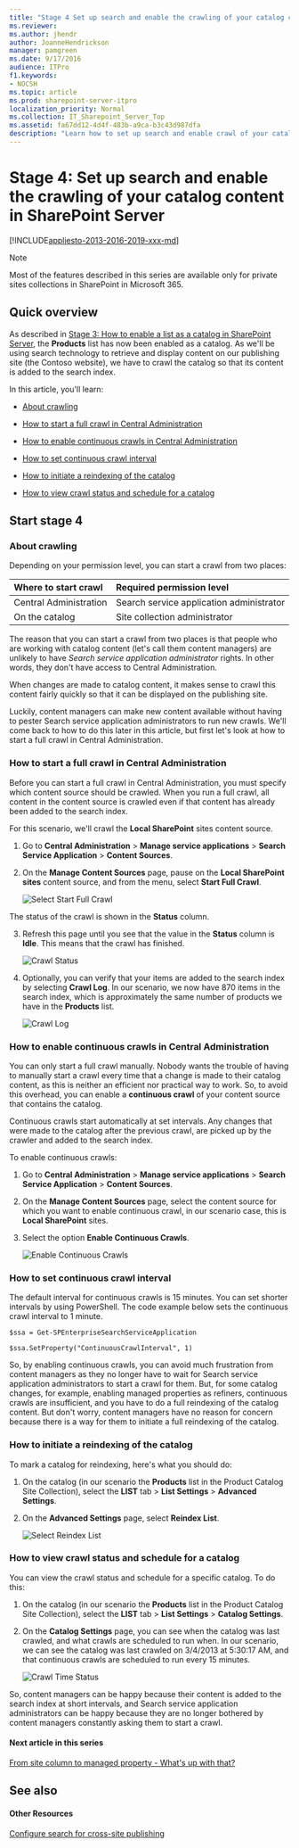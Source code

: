 ```yaml
---
title: "Stage 4 Set up search and enable the crawling of your catalog content in SharePoint Server"
ms.reviewer: 
ms.author: jhendr
author: JoanneHendrickson
manager: pamgreen
ms.date: 9/17/2016
audience: ITPro
f1.keywords:
- NOCSH
ms.topic: article
ms.prod: sharepoint-server-itpro
localization_priority: Normal
ms.collection: IT_Sharepoint_Server_Top
ms.assetid: fa67dd12-4d4f-483b-a9ca-b3c43d987dfa
description: "Learn how to set up search and enable crawl of your catalog content in SharePoint Server 2016."
---
```


# Stage 4: Set up search and enable the crawling of your catalog content in SharePoint Server

[!INCLUDE[appliesto-2013-2016-2019-xxx-md](../includes/appliesto-2013-2016-2019-xxx-md.md)]
  
> [!NOTE]
> Most of the features described in this series are available only for private sites collections in SharePoint in Microsoft 365. 
  
## Quick overview

As described in [Stage 3: How to enable a list as a catalog in SharePoint Server](stage-3-how-to-enable-a-list-as-a-catalog.md), the **Products** list has now been enabled as a catalog. As we'll be using search technology to retrieve and display content on our publishing site (the Contoso website), we have to crawl the catalog so that its content is added to the search index. 
  
In this article, you'll learn:
  
- [About crawling](stage-4-set-up-search-and-enable-the-crawling-of-your-catalog-content.md#BKMK_AboutCrawling)
    
- [How to start a full crawl in Central Administration](stage-4-set-up-search-and-enable-the-crawling-of-your-catalog-content.md#BKMK_HowtoStartaFullCrawlinCentralAdministration)
    
- [How to enable continuous crawls in Central Administration](stage-4-set-up-search-and-enable-the-crawling-of-your-catalog-content.md#BKMK_HowtoEnableContinuousCrawlsinCentralAdministration)
    
- [How to set continuous crawl interval](stage-4-set-up-search-and-enable-the-crawling-of-your-catalog-content.md#BKMK_HowtoSetContinuousCrawlInterval)
    
- [How to initiate a reindexing of the catalog](stage-4-set-up-search-and-enable-the-crawling-of-your-catalog-content.md#BKMK_HowtoInitiateaReindexingoftheCatalog)
    
- [How to view crawl status and schedule for a catalog](stage-4-set-up-search-and-enable-the-crawling-of-your-catalog-content.md#BKMK_HowtoViewCrawlStatusandScheduleforaCatalog)
    
## Start stage 4

### About crawling
<a name="BKMK_AboutCrawling"> </a>

Depending on your permission level, you can start a crawl from two places:
  
|**Where to start crawl**|**Required permission level**|
|:-----|:-----|
|Central Administration  <br/> |Search service application administrator  <br/> |
|On the catalog  <br/> |Site collection administrator  <br/> |
   
The reason that you can start a crawl from two places is that people who are working with catalog content (let's call them content managers) are unlikely to have  *Search service application administrator*  rights. In other words, they don't have access to Central Administration. 
  
When changes are made to catalog content, it makes sense to crawl this content fairly quickly so that it can be displayed on the publishing site.
  
Luckily, content managers can make new content available without having to pester Search service application administrators to run new crawls. We'll come back to how to do this later in this article, but first let's look at how to start a full crawl in Central Administration.
  
### How to start a full crawl in Central Administration
<a name="BKMK_HowtoStartaFullCrawlinCentralAdministration"> </a>

Before you can start a full crawl in Central Administration, you must specify which content source should be crawled. When you run a full crawl, all content in the content source is crawled even if that content has already been added to the search index.
  
For this scenario, we'll crawl the **Local SharePoint** sites content source. 
  
1. Go to **Central Administration** > **Manage service applications** > **Search Service Application** > **Content Sources**. 
    
2. On the **Manage Content Sources** page, pause on the **Local SharePoint sites** content source, and from the menu, select **Start Full Crawl**. 
    
     ![Select Start Full Crawl](../media/OTCSP_StartFullCrawl.png)
  
The status of the crawl is shown in the **Status** column. 
    
3. Refresh this page until you see that the value in the **Status** column is **Idle**. This means that the crawl has finished. 
    
     ![Crawl Status](../media/OTCSP_CrawlStatus.png)
  
4. Optionally, you can verify that your items are added to the search index by selecting **Crawl Log**. In our scenario, we now have 870 items in the search index, which is approximately the same number of products we have in the **Products** list. 
    
     ![Crawl Log](../media/OTCSP_CrawlLog.png)
  
### How to enable continuous crawls in Central Administration
<a name="BKMK_HowtoEnableContinuousCrawlsinCentralAdministration"> </a>

You can only start a full crawl manually. Nobody wants the trouble of having to manually start a crawl every time that a change is made to their catalog content, as this is neither an efficient nor practical way to work. So, to avoid this overhead, you can enable a **continuous crawl** of your content source that contains the catalog. 
  
Continuous crawls start automatically at set intervals. Any changes that were made to the catalog after the previous crawl, are picked up by the crawler and added to the search index.
  
To enable continuous crawls:
  
1. Go to **Central Administration** > **Manage service applications** > **Search Service Application** > **Content Sources**. 
    
2. On the **Manage Content Sources** page, select the content source for which you want to enable continuous crawl, in our scenario case, this is **Local SharePoint** sites. 
    
3. Select the option **Enable Continuous Crawls**. 
    
     ![Enable Continuous Crawls](../media/OTCSP_EnableContinuousCrawls.png)
  
### How to set continuous crawl interval
<a name="BKMK_HowtoSetContinuousCrawlInterval"> </a>

The default interval for continuous crawls is 15 minutes. You can set shorter intervals by using PowerShell. The code example below sets the continuous crawl interval to 1 minute.
  
```
$ssa = Get-SPEnterpriseSearchServiceApplication
```

```
$ssa.SetProperty("ContinuousCrawlInterval", 1)
```

So, by enabling continuous crawls, you can avoid much frustration from content managers as they no longer have to wait for Search service application administrators to start a crawl for them. But, for some catalog changes, for example, enabling managed properties as refiners, continuous crawls are insufficient, and you have to do a full reindexing of the catalog content. But don't worry, content managers have no reason for concern because there is a way for them to initiate a full reindexing of the catalog.
  
### How to initiate a reindexing of the catalog
<a name="BKMK_HowtoInitiateaReindexingoftheCatalog"> </a>

To mark a catalog for reindexing, here's what you should do:
  
1. On the catalog (in our scenario the **Products** list in the Product Catalog Site Collection), select the **LIST** tab > **List Settings** > **Advanced Settings**. 
    
2. On the **Advanced Settings** page, select **Reindex List**. 
    
     ![Select Reindex List](../media/OTCSP_ReindexList.png)
  
### How to view crawl status and schedule for a catalog
<a name="BKMK_HowtoViewCrawlStatusandScheduleforaCatalog"> </a>

You can view the crawl status and schedule for a specific catalog. To do this:
  
1. On the catalog (in our scenario the **Products** list in the Product Catalog Site Collection), select the **LIST** tab > **List Settings** > **Catalog Settings**. 
    
2. On the **Catalog Settings** page, you can see when the catalog was last crawled, and what crawls are scheduled to run when. In our scenario, we can see the catalog was last crawled on 3/4/2013 at 5:30:17 AM, and that continuous crawls are scheduled to run every 15 minutes. 
    
     ![Crawl Time Status](../media/OTCSP_CrawlTimeStatus.png)
  
So, content managers can be happy because their content is added to the search index at short intervals, and Search service application administrators can be happy because they are no longer bothered by content managers constantly asking them to start a crawl.
  
#### Next article in this series

[From site column to managed property - What's up with that?](from-site-column-to-managed-propertywhat-s-up-with-that.md)
  
## See also

#### Other Resources

[Configure search for cross-site publishing](configure-cross-site-publishing.md#BKMK_Configure_search)

